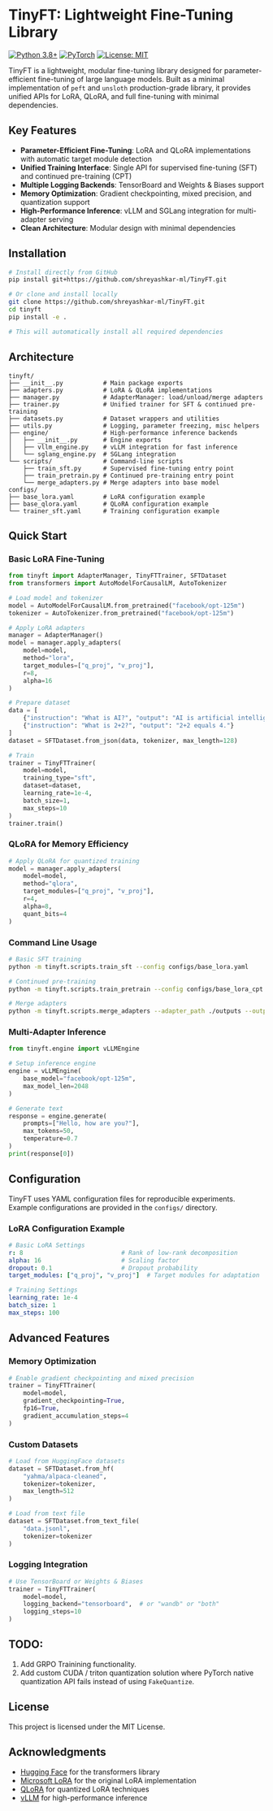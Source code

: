 # TinyFT: Lightweight Fine-Tuning Library

[![Python 3.8+](https://img.shields.io/badge/python-3.8+-blue.svg)](https://www.python.org/downloads/)
[![PyTorch](https://img.shields.io/badge/PyTorch-2.0+-red.svg)](https://pytorch.org/)
[![License: MIT](https://img.shields.io/badge/License-MIT-yellow.svg)](https://opensource.org/licenses/MIT)

TinyFT is a lightweight, modular fine-tuning library designed for parameter-efficient fine-tuning of large language models. Built as a minimal implementation of `peft` and `unsloth` production-grade library, it provides unified APIs for LoRA, QLoRA, and full fine-tuning with minimal dependencies.

## Key Features

- **Parameter-Efficient Fine-Tuning**: LoRA and QLoRA implementations with automatic target module detection
- **Unified Training Interface**: Single API for supervised fine-tuning (SFT) and continued pre-training (CPT)
- **Multiple Logging Backends**: TensorBoard and Weights & Biases support
- **Memory Optimization**: Gradient checkpointing, mixed precision, and quantization support
- **High-Performance Inference**: vLLM and SGLang integration for multi-adapter serving
- **Clean Architecture**: Modular design with minimal dependencies

## Installation

```bash
# Install directly from GitHub
pip install git+https://github.com/shreyashkar-ml/TinyFT.git

# Or clone and install locally
git clone https://github.com/shreyashkar-ml/TinyFT.git
cd tinyft
pip install -e .

# This will automatically install all required dependencies
```

## Architecture

```
tinyft/
├── __init__.py           # Main package exports
├── adapters.py           # LoRA & QLoRA implementations
├── manager.py            # AdapterManager: load/unload/merge adapters
├── trainer.py            # Unified trainer for SFT & continued pre-training
├── datasets.py           # Dataset wrappers and utilities
├── utils.py              # Logging, parameter freezing, misc helpers
├── engine/               # High-performance inference backends
│   ├── __init__.py       # Engine exports
│   ├── vllm_engine.py    # vLLM integration for fast inference
│   └── sglang_engine.py  # SGLang integration
└── scripts/              # Command-line scripts
    ├── train_sft.py      # Supervised fine-tuning entry point
    ├── train_pretrain.py # Continued pre-training entry point
    └── merge_adapters.py # Merge adapters into base model
configs/
├── base_lora.yaml        # LoRA configuration example
├── base_qlora.yaml       # QLoRA configuration example
└── trainer_sft.yaml      # Training configuration example
```

## Quick Start

### Basic LoRA Fine-Tuning

```python
from tinyft import AdapterManager, TinyFTTrainer, SFTDataset
from transformers import AutoModelForCausalLM, AutoTokenizer

# Load model and tokenizer
model = AutoModelForCausalLM.from_pretrained("facebook/opt-125m")
tokenizer = AutoTokenizer.from_pretrained("facebook/opt-125m")

# Apply LoRA adapters
manager = AdapterManager()
model = manager.apply_adapters(
    model=model,
    method="lora",
    target_modules=["q_proj", "v_proj"],
    r=8,
    alpha=16
)

# Prepare dataset
data = [
    {"instruction": "What is AI?", "output": "AI is artificial intelligence."},
    {"instruction": "What is 2+2?", "output": "2+2 equals 4."}
]
dataset = SFTDataset.from_json(data, tokenizer, max_length=128)

# Train
trainer = TinyFTTrainer(
    model=model,
    training_type="sft",
    dataset=dataset,
    learning_rate=1e-4,
    batch_size=1,
    max_steps=10
)
trainer.train()
```

### QLoRA for Memory Efficiency

```python
# Apply QLoRA for quantized training
model = manager.apply_adapters(
    model=model,
    method="qlora",
    target_modules=["q_proj", "v_proj"],
    r=4,
    alpha=8,
    quant_bits=4
)
```

### Command Line Usage

```bash
# Basic SFT training
python -m tinyft.scripts.train_sft --config configs/base_lora.yaml

# Continued pre-training
python -m tinyft.scripts.train_pretrain --config configs/base_lora_cpt.yaml

# Merge adapters
python -m tinyft.scripts.merge_adapters --adapter_path ./outputs --output_path ./merged_model
```

### Multi-Adapter Inference

```python
from tinyft.engine import vLLMEngine

# Setup inference engine
engine = vLLMEngine(
    base_model="facebook/opt-125m",
    max_model_len=2048
)

# Generate text
response = engine.generate(
    prompts=["Hello, how are you?"],
    max_tokens=50,
    temperature=0.7
)
print(response[0])
```

## Configuration

TinyFT uses YAML configuration files for reproducible experiments. Example configurations are provided in the `configs/` directory.

### LoRA Configuration Example

```yaml
# Basic LoRA Settings
r: 8                           # Rank of low-rank decomposition
alpha: 16                      # Scaling factor
dropout: 0.1                   # Dropout probability
target_modules: ["q_proj", "v_proj"]  # Target modules for adaptation

# Training Settings
learning_rate: 1e-4
batch_size: 1
max_steps: 100
```

## Advanced Features

### Memory Optimization

```python
# Enable gradient checkpointing and mixed precision
trainer = TinyFTTrainer(
    model=model,
    gradient_checkpointing=True,
    fp16=True,
    gradient_accumulation_steps=4
)
```

### Custom Datasets

```python
# Load from HuggingFace datasets
dataset = SFTDataset.from_hf(
    "yahma/alpaca-cleaned",
    tokenizer=tokenizer,
    max_length=512
)

# Load from text file
dataset = SFTDataset.from_text_file(
    "data.jsonl",
    tokenizer=tokenizer
)
```

### Logging Integration

```python
# Use TensorBoard or Weights & Biases
trainer = TinyFTTrainer(
    model=model,
    logging_backend="tensorboard",  # or "wandb" or "both"
    logging_steps=10
)
```

## TODO:

1. Add GRPO Trainining functionality.
2. Add custom CUDA / triton quantization solution where PyTorch native quantization API fails instead of using `FakeQuantize`.

## License

This project is licensed under the MIT License.

## Acknowledgments

- [Hugging Face](https://huggingface.co/) for the transformers library
- [Microsoft LoRA](https://github.com/microsoft/LoRA) for the original LoRA implementation
- [QLoRA](https://github.com/artidoro/qlora) for quantized LoRA techniques
- [vLLM](https://github.com/vllm-project/vllm) for high-performance inference